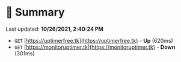 # 📖 Summary
Last updated: **10/26/2021, 2:40:24 PM**

- `GET` [https://uptimerfree.tk](https://uptimerfree.tk) - **Up** (620ms)
- `GET` [https://monitoruptimer.tk](https://monitoruptimer.tk) - **Down** (301ms)
